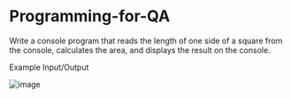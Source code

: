 # Programming-for-QA
Write a console program that reads the length of one side of a square from the console, calculates the area, and displays the result on the console.

Example Input/Output

![image](https://github.com/VladislavHristov/Programming-for-QA/assets/136968279/cb763aaa-d58d-400d-b199-7fff116a3834)



